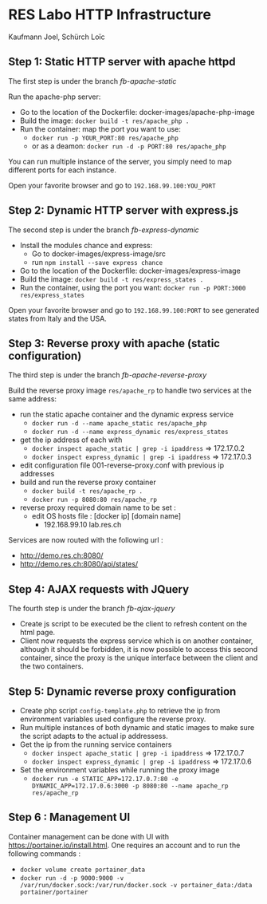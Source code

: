 # RES Labo HTTP Infrastructure

Kaufmann Joel, Schürch Loïc

## Step 1: Static HTTP server with apache httpd

The first step is under the branch *fb-apache-static*

Run the apache-php server:
* Go to the location of the Dockerfile: docker-images/apache-php-image
* Build the image: `docker build -t res/apache_php .`
* Run the container: map the port you want to use:
  * `docker run -p YOUR_PORT:80 res/apache_php`
  * or as a deamon: `docker run -d -p PORT:80 res/apache_php`

You can run multiple instance of the server, you simply need to map different ports for each instance.

Open your favorite browser and go to `192.168.99.100:YOU_PORT`

## Step 2: Dynamic HTTP server with express.js

The second step is under the branch *fb-express-dynamic*

* Install the modules chance and express:
  * Go to docker-images/express-image/src
  * run `npm install --save express chance`
* Go to the location of the Dockerfile: docker-images/express-image
* Build the image: `docker build -t res/express_states .`
* Run the container, using the port you want: `docker run -p PORT:3000 res/express_states`

Open your favorite browser and go to `192.168.99.100:PORT` to see generated states from Italy and the USA.

## Step 3: Reverse proxy with apache (static configuration)
The third step is under the branch *fb-apache-reverse-proxy*

Build the reverse proxy image `res/apache_rp` to handle two services at the same address:
* run the static apache container and the dynamic express service
  * `docker run -d --name apache_static res/apache_php`
  * `docker run -d --name express_dynamic res/express_states`
* get the ip address of each with
  * `docker inspect apache_static | grep -i ipaddress`	=> 172.17.0.2
  * `docker inspect express_dynamic | grep -i ipaddress`	=> 172.17.0.3
* edit configuration file 001-reverse-proxy.conf with previous ip addresses
* build and run the reverse proxy container
  * `docker build -t res/apache_rp .`
  * `docker run -p 8080:80 res/apache_rp`
* reverse proxy required domain name to be set :
  * edit OS hosts file : [docker ip] [domain name]
    * 192.168.99.10	lab.res.ch

Services are now routed with the following url :
* http://demo.res.ch:8080/
* http://demo.res.ch:8080/api/states/


## Step 4: AJAX requests with JQuery
The fourth step is under the branch *fb-ajax-jquery*
* Create js script to be executed be the client to refresh content on the html page.
* Client now requests the express service which is on another container, although it should be forbidden, it is now possible to access this second container, since the proxy is the unique interface between the client and the two containers.


## Step 5: Dynamic reverse proxy configuration
* Create php script `config-template.php` to retrieve the ip from environment variables used configure the reverse proxy.
* Run multiple instances of both dynamic and static images to make sure the script adapts to the actual ip addressess.
* Get the ip from the running service containers
  * `docker inspect apache_static | grep -i ipaddress`	=> 172.17.0.7
  * `docker inspect express_dynamic | grep -i ipaddress`	=> 172.17.0.6
* Set the environment variables while running the proxy image
  * `docker run -e STATIC_APP=172.17.0.7:80 -e DYNAMIC_APP=172.17.0.6:3000 -p 8080:80 --name apache_rp res/apache_rp`


## Step 6 : Management UI
Container management can be done with UI with https://portainer.io/install.html.
One requires an account and to run the following commands :
* `docker volume create portainer_data`
* `docker run -d -p 9000:9000 -v /var/run/docker.sock:/var/run/docker.sock -v portainer_data:/data portainer/portainer`
